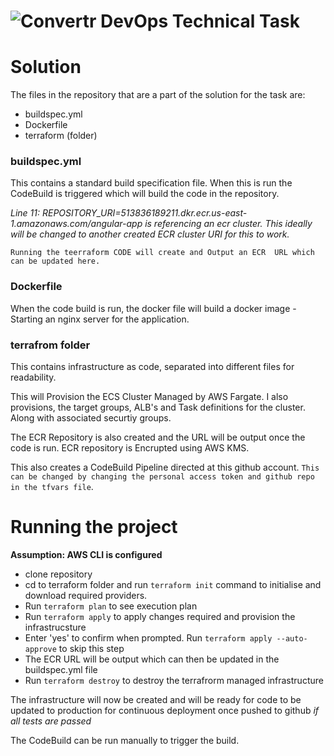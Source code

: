 
# ![Convertr DevOps Technical Task](https://www.convertr.io/wp-content/themes/Convertr/images/logos/cvtr-logo-primary-light.svg)


# Solution
The files in the repository that are a part of the solution for the task are:
- buildspec.yml
- Dockerfile
- terraform (folder)


### buildspec.yml
This contains a standard build specification file. 
When this is run the CodeBuild is triggered which will build the code in the repository. 

*Line 11: REPOSITORY_URI=513836189211.dkr.ecr.us-east-1.amazonaws.com/angular-app is referencing an ecr cluster. 
This ideally will be changed to another created ECR cluster URI for this to work.*

`Running the teerraform CODE will create and Output an ECR  URL which can be updated here.`

### Dockerfile
When the code build is run, the docker file will build a docker image - Starting an nginx server for the application. 

### terrafrom folder
This contains infrastructure as code, separated into different files for readability. 

This will Provision the ECS Cluster Managed by AWS Fargate. I also provisions, the target groups, ALB's and Task definitions for the cluster. Along with associated securtiy groups.

The ECR Repository is also created and the URL will be output once the code is run. ECR repository is Encrupted using AWS KMS.

This also creates a CodeBuild Pipeline directed at this github account. `This can be changed by changing the personal access token and github repo in the tfvars file`. 

# Running the project
**Assumption: AWS CLI is configured**

- clone repository
- cd to terraform folder and run `terraform init` command to initialise and download required providers.
- Run `terraform plan` to see execution plan
- Run `terraform apply` to apply changes required and provision the infrastrucsture
- Enter 'yes' to confirm when prompted. Run `terraform apply --auto-approve` to skip this step
- The ECR URL will be output which can then be updated in the buildspec.yml file
- Run `terraform destroy` to destroy the terrafrorm managed infrastructure

The infrastructure will now be created and will be ready for code to be updated to production for continuous deployment once pushed to github *if all tests are passed*

The CodeBuild can be run manually to trigger the build.


<br />

